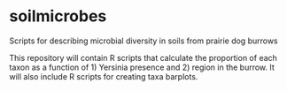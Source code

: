 # soilmicrobes
Scripts for describing microbial diversity in soils from prairie dog burrows

This repository will contain R scripts that calculate the proportion of each taxon as a function of 1) Yersinia presence and 2) region in the burrow. It will also include R scripts for creating taxa barplots.
